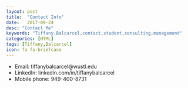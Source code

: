 ```yaml
---
layout: post
title:  "Contact Info"
date:   2017-09-24
desc: "Contact Me"
keywords: "Tiffany,Balcarcel,contact,student,consulting,management"
categories: [HTML]
tags: [Tiffany,Balcarcel]
icon: fa fa-briefcase
---
```


<body>
<ul>
<li>Email: tiffanybalcarcel@wustl.edu</li>
<li>LinkedIn: linkedin.com/in/tiffanybalcarcel</li>
<li>Mobile phone: 949-400-8731</li>
</ul>
</body>
